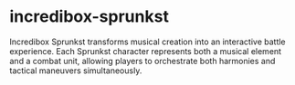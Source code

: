 # incredibox-sprunkst
Incredibox Sprunkst transforms musical creation into an interactive battle experience. Each Sprunkst character represents both a musical element and a combat unit, allowing players to orchestrate both harmonies and tactical maneuvers simultaneously.
